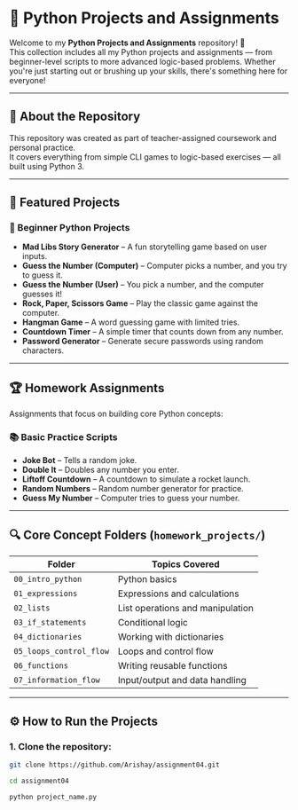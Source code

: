 # 🚀 Python Projects and Assignments

Welcome to my **Python Projects and Assignments** repository! 🎉  
This collection includes all my Python projects and assignments — from beginner-level scripts to more advanced logic-based problems. Whether you're just starting out or brushing up your skills, there's something here for everyone!

---

## 🌟 About the Repository

This repository was created as part of teacher-assigned coursework and personal practice.  
It covers everything from simple CLI games to logic-based exercises — all built using Python 3.

---

## 📌 Featured Projects

### 🔰 Beginner Python Projects

- **Mad Libs Story Generator** – A fun storytelling game based on user inputs.
- **Guess the Number (Computer)** – Computer picks a number, and you try to guess it.
- **Guess the Number (User)** – You pick a number, and the computer guesses it!
- **Rock, Paper, Scissors Game** – Play the classic game against the computer.
- **Hangman Game** – A word guessing game with limited tries.
- **Countdown Timer** – A simple timer that counts down from any number.
- **Password Generator** – Generate secure passwords using random characters.

---

## 🏆 Homework Assignments

Assignments that focus on building core Python concepts:

### 📚 Basic Practice Scripts

- **Joke Bot** – Tells a random joke.
- **Double It** – Doubles any number you enter.
- **Liftoff Countdown** – A countdown to simulate a rocket launch.
- **Random Numbers** – Random number generator for practice.
- **Guess My Number** – Computer tries to guess your number.

---

## 🔍 Core Concept Folders (`homework_projects/`)

| Folder | Topics Covered |
|--------|----------------|
| `00_intro_python` | Python basics |
| `01_expressions` | Expressions and calculations |
| `02_lists` | List operations and manipulation |
| `03_if_statements` | Conditional logic |
| `04_dictionaries` | Working with dictionaries |
| `05_loops_control_flow` | Loops and control flow |
| `06_functions` | Writing reusable functions |
| `07_information_flow` | Input/output and data handling |

---

## ⚙️ How to Run the Projects

### 1. Clone the repository:
```bash
git clone https://github.com/Arishay/assignment04.git

cd assignment04

python project_name.py
